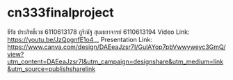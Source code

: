 # cn333finalproject
ธีรัช ประสิทธิ์เวช 6110613178
ภูริณัฐ สุเมธยาจารย์ 6110613194
Video Link: https://youtu.be/JzQpgnfE1o4__
Presentation Link: https://www.canva.com/design/DAEeaJzsr7I/GulAYop7pbVwwyweyc3GmQ/view?utm_content=DAEeaJzsr7I&utm_campaign=designshare&utm_medium=link&utm_source=publishsharelink
